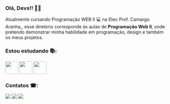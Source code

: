 ### Olá, Devs!! 👋🏼

Atualmente cursando Programação WEB II 💻  na Etec Prof. Camargo Aranha,, esse diretório corresponde às aulas de **Programação Web II**, onde pretendo demonstrar minha habilidade em programação, design e também os meus projetos.

### Estou estudando 📚:

<img src="https://cdn.jsdelivr.net/gh/devicons/devicon/icons/html5/html5-original.svg" width="40" height="40"/> <img  src="https://cdn.jsdelivr.net/gh/devicons/devicon/icons/css3/css3-original.svg"  width="40"  height="40"/> <img src="https://cdn.jsdelivr.net/gh/devicons/devicon/icons/php/php-plain.svg" width="40" height="40"/>


### Contatos ☎:

<a  href="https://instagram.com/anguecalmon"  target="_blank"><img  src="https://img.shields.io/badge/-Instagram-%23E4405F?style=for-the-badge&logo=instagram&logoColor=white"  target="_blank"></a> <a  href  =  "mailto:calmon.principal@gmail.com"><img  src="https://img.shields.io/badge/Gmail-D14836?style=for-the-badge&logo=gmail&logoColor=white"  target="_blank"></a> <a
href="https://www.linkedin.com/in/andrecalmoon"  target="_blank"><img  src="https://img.shields.io/badge/-LinkedIn-%230077B5?style=for-the-badge&logo=linkedin&logoColor=white"  target="_blank"></a> 

